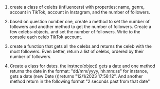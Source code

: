 1. create a class of celebs (influencers) with properties: name, genre, account in TikTok, account in Instagram, and the number of followers.

2. based on question number one, create a method to set the number of followers and another method to get the number of followers.
   Create a few celebs-objects, and set the number of followers. Write to the console each celeb TikTok account.

3. create a function that gets all the celebs and returns the celeb with the most followers. Even better, return a list of celebs, ordered by their number of followers.

4. Create a class for dates. the instnce(object) gets a date and one method returns the date in the format: "dd/mm/yyyy, hh:mm:ss" for instance, gets a date (new Date ())returns "12/1/2023 17:56:12". And another method return in the following format "2 seconds past from that date"